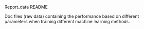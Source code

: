 Report_data README

Doc files (raw data) containing the performance based on different parameters when training different machine learning methods.
